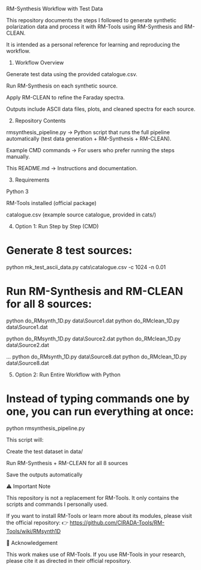 RM-Synthesis Workflow with Test Data

This repository documents the steps I followed to generate synthetic polarization data and process it with RM-Tools using RM-Synthesis and RM-CLEAN.

It is intended as a personal reference for learning and reproducing the workflow.

1. Workflow Overview

Generate test data using the provided catalogue.csv.

Run RM-Synthesis on each synthetic source.

Apply RM-CLEAN to refine the Faraday spectra.

Outputs include ASCII data files, plots, and cleaned spectra for each source.

2. Repository Contents

rmsynthesis_pipeline.py → Python script that runs the full pipeline automatically (test data generation + RM-Synthesis + RM-CLEAN).

Example CMD commands → For users who prefer running the steps manually.

This README.md → Instructions and documentation.

3. Requirements

Python 3

RM-Tools installed (official package)

catalogue.csv (example source catalogue, provided in cats/)

4. Option 1: Run Step by Step (CMD)

# Generate 8 test sources:

python mk_test_ascii_data.py cats\catalogue.csv -c 1024 -n 0.01


# Run RM-Synthesis and RM-CLEAN for all 8 sources:

python do_RMsynth_1D.py data\Source1.dat
python do_RMclean_1D.py data\Source1.dat

python do_RMsynth_1D.py data\Source2.dat
python do_RMclean_1D.py data\Source2.dat

...
python do_RMsynth_1D.py data\Source8.dat
python do_RMclean_1D.py data\Source8.dat

5. Option 2: Run Entire Workflow with Python

# Instead of typing commands one by one, you can run everything at once:

python rmsynthesis_pipeline.py


This script will:

Create the test dataset in data/

Run RM-Synthesis + RM-CLEAN for all 8 sources

Save the outputs automatically

⚠️ Important Note

This repository is not a replacement for RM-Tools.
It only contains the scripts and commands I personally used.

If you want to install RM-Tools or learn more about its modules, please visit the official repository:
👉 https://github.com/CIRADA-Tools/RM-Tools/wiki/RMsynth1D

🙏 Acknowledgement

This work makes use of RM-Tools.
If you use RM-Tools in your research, please cite it as directed in their official repository.
